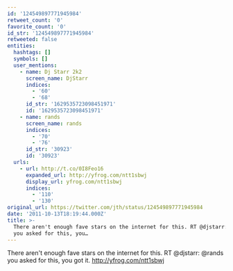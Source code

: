```yaml
---
id: '124549897771945984'
retweet_count: '0'
favorite_count: '0'
id_str: '124549897771945984'
retweeted: false
entities:
  hashtags: []
  symbols: []
  user_mentions:
    - name: Dj Starr 2k2
      screen_name: DjStarr
      indices:
        - '60'
        - '68'
      id_str: '1629535723098451971'
      id: '1629535723098451971'
    - name: rands
      screen_name: rands
      indices:
        - '70'
        - '76'
      id_str: '30923'
      id: '30923'
  urls:
    - url: http://t.co/0I8Feo16
      expanded_url: http://yfrog.com/ntt1sbwj
      display_url: yfrog.com/ntt1sbwj
      indices:
        - '110'
        - '130'
original_url: https://twitter.com/jth/status/124549897771945984
date: '2011-10-13T18:19:44.000Z'
title: >-
  There aren't enough fave stars on the internet for this. RT @djstarr: @rands
  you asked for this, you…
---
```


There aren't enough fave stars on the internet for this. RT @djstarr: @rands you asked for this, you got it.  http://yfrog.com/ntt1sbwj